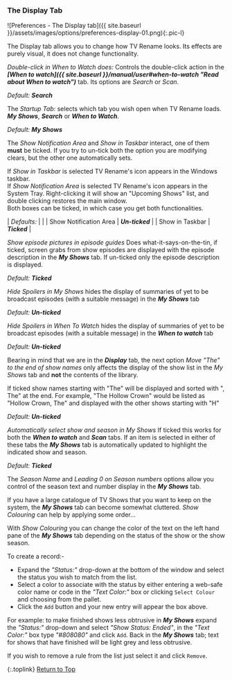 <!-- START PREFERENCES {THE DISPLAY TAB] ----- -->
### The Display Tab

![Preferences - The Display tab]({{ site.baseurl }}/assets/images/options/preferences-display-01.png){:.pic-l}

The Display tab allows you to change how TV&nbsp;Rename looks. Its effects are purely visual, it does not change functionality.

*Double-click in When to Watch does:*
Controls the double-click action in the _**[When to watch]({{ site.baseurl }}/manual/user#when-to-watch "Read about When to watch")**_ tab. Its options are _Search_ or _Scan_.

_Default: **Search**_

The *Startup Tab:* selects which tab you wish open when TV&nbsp;Rename loads. _**My&nbsp;Shows**_, _**Search**_ or _**When to Watch**_.

_Default: **My Shows**_

The _Show Notification Area_ and _Show in Taskbar_ interact, one of them **must** be ticked. If you try to un-tick both the option you are modifying clears, but the other one automatically sets.

If _Show in Taskbar_ is selected TV&nbsp;Rename's icon appears in the Windows taskbar.<br />
If _Show Notification Area_ is selected TV&nbsp;Rename's icon appears in the System Tray. Right-clicking it will show an "Upcoming Shows" list, and double clicking restores the main window.<br />
Both boxes can be ticked, in which case you get both functionalities.

| _Defaults:_ | |
| Show Notification Area | _**Un-ticked**_ |
| Show in Taskbar | _**Ticked**_ |

_Show episode pictures in episode guides_ Does what-it-says-on-the-tin, if ticked, screen grabs from show episodes are displayed with the episode description in the _**My&nbsp;Shows**_ tab. If un-ticked only the episode description is displayed.

_Default: **Ticked**_

_Hide Spoilers in My Shows_ hides the display of summaries of yet to be broadcast episodes (with a suitable message) in the _**My Shows**_  tab

_Default: **Un-ticked**_

*Hide Spoilers in When To Watch* hides the display of summaries of yet to be broadcast episodes (with a suitable message) in the _**When to watch**_ tab

_Default:_ _**Un-ticked**_

Bearing in mind that we are in the _**Display**_ tab, the next option _Move "The" to the end of show names_ only affects the display of the show list in the _My Shows_ tab and **not** the contents of the library.

If ticked show names starting with "The" will be displayed and sorted with ", The" at the end. For example, "The Hollow Crown" would be listed as "Hollow Crown, The" and displayed with the other shows starting with "H"

_Default:_ _**Un-ticked**_ 

*Automatically select show and season in My&nbsp;Shows*
If ticked this works for both the _**When to watch**_ and _**Scan**_ tabs. If an item is selected in either of these tabs the _**My&nbsp;Shows**_ tab is automatically updated to highlight the indicated show and season.

_Default:_ _**Ticked**_

The _Season Name_ and _Leading 0 on Season numbers_ options allow you control of the season text and number display in the _**My Shows**_ tab.

If you have a large catalogue of TV Shows that you want to keep on the system, the _**My&nbsp;Shows**_ tab can become somewhat cluttered. _Show Colouring_ can help by applying some order...

With _Show Colouring_ you can change the color of the text on the left hand pane of the _**My&nbsp;Shows**_ tab depending on the status of the show or the show season.

To create a record:-
* Expand the _"Status:"_ drop-down at the bottom of the window and select the status you wish to match from the list.
* Select a color to associate with the status by either entering a web-safe color name or code in the _"Text Color:"_ box or clicking `Select Colour` and choosing from the pallet.
* Click the `Add` button and your new entry will appear the box above.

For example: to make finished shows less obtrusive in _**My&nbsp;Shows**_ expand the _"Status:"_ drop-down and select _"Show Status: Ended"_, in the _"Text Color:"_ box type _"#808080"_ and click `Add`. Back in the _**My&nbsp;Shows**_ tab; text for shows that have finished will be light grey and less obtrusive.

If you wish to remove a rule from the list just select it and click `Remove`.

{:.toplink}
[Return to Top]()
<!-- END PREFERENCES {THE DISPLAY TAB] ------- -->

